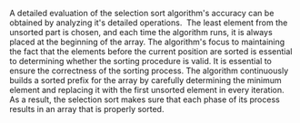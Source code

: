 A detailed evaluation of the selection sort algorithm's accuracy can be obtained by analyzing it's detailed operations.  The least element from the unsorted part is chosen, and each time the algorithm runs, it is always placed at the beginning of the array. The algorithm's focus to maintaining the fact that the elements before the current position are sorted is essential to determining whether the sorting procedure is valid. It is essential to ensure the correctness of the sorting process. The algorithm continuously builds a sorted prefix for the array by carefully determining the minimum element and replacing it with the first unsorted element in every iteration. As a result, the selection sort makes sure that each phase of its process results in an array that is properly sorted. 
